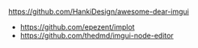 https://github.com/HankiDesign/awesome-dear-imgui
- https://github.com/epezent/implot
- https://github.com/thedmd/imgui-node-editor